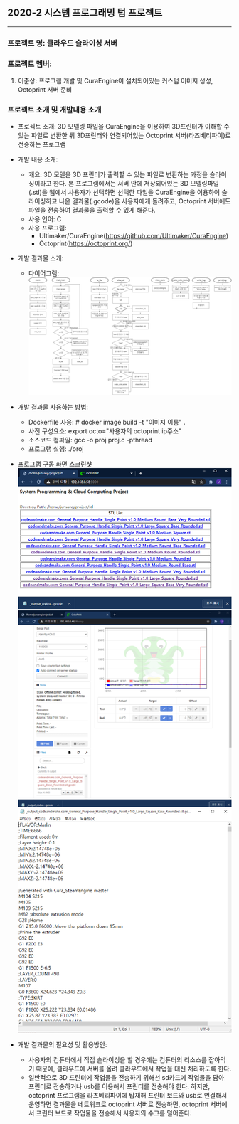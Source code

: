 ## 2020-2 시스템 프로그래밍 텀 프로젝트
---
### 프로젝트 명: 클라우드 슬라이싱 서버<br/>

### 프로젝트 멤버:
1. 이준상: 프로그램 개발 및 CuraEngine이 설치되어있는 커스텀 이미지 생성, Octoprint 서버 준비

### 프로젝트 소개 및 개발내용 소개
* 프로젝트 소개: 3D 모델링 파일을 CuraEngine을 이용하여 3D프린터가 이해할 수 있는 파일로 변환한 뒤  3D프린터와 연결되어있는 Octoprint 서버(라즈베리파이)로 전송하는 프로그램
* 개발 내용 소개:
    * 개요: 3D 모델을 3D 프린터가 출력할 수 있는 파일로 변환하는 과정을 슬라이싱이라고 한다. 본 프로그램에서는 서버 안에 저장되어있는 3D 모델링파일(.stl)을 웹에서 사용자가 선택하면 선택한 파일을 CuraEngine을 이용하여 슬라이싱하고 나온 결과물(.gcode)을 사용자에게 돌려주고, Octoprint 서버에도 파일을 전송하여 결과물을 출력할 수 있게 해준다.
    * 사용 언어: C
    * 사용 프로그램: 
      * Ultimaker/CuraEngine(https://github.com/Ultimaker/CuraEngine)
      * Octoprint(https://octoprint.org/)

* 개발 결과물 소개:
    * 다이어그램: ![Alt text](./result_image/proj_diagram.png "diagram")

* 개발 결과물 사용하는 방법:
    * Dockerfile 사용: # docker image build -t "이미지 이름" .
    * 사전 구성요소: export octo="사용자의 octoprint ip주소"
    * 소스코드 컴파일: gcc -o proj proj.c -pthread
    * 프로그램 실행: ./proj
* 프로그램 구동 화면 스크린샷
![Alt text](./result_image/result_1.PNG "result_1")
![Alt text](./result_image/result_2.png "result_2")
![Alt text](./result_image/result_3.PNG "result_3")

* 개발 결과물의 필요성 및 활용방안:
    * 사용자의 컴퓨터에서 직접 슬라이싱을 할 경우에는 컴퓨터의 리소스를 잡아먹기 때문에, 클라우드에 서버를 올려 클라우드에서 작업을 대신 처리하도록 한다.
    * 일반적으로 3D 프린터에 작업물을 전송하기 위해선 sd카드에 작업물을 담아 프린터로 전송하거나 usb를 이용해서 프린터를 전송해야 한다. 하지만, octoprint 프로그램을 라즈베리파이에 탑재해 프린터 보드와 usb로 연결해서 운영하면 결과물을 네트워크로 octoprint 서버로 전송하면, octoprint 서버에서 프린터 보드로 작업물을 전송해서 사용자의 수고를 덜어준다.
